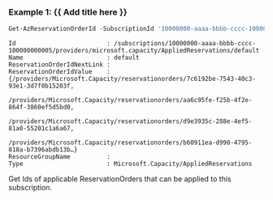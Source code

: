 ### Example 1: {{ Add title here }}
```powershell
Get-AzReservationOrderId -SubscriptionId '10000000-aaaa-bbbb-cccc-100000000005'
```

```output
Id                         : /subscriptions/10000000-aaaa-bbbb-cccc-100000000005/providers/microsoft.capacity/AppliedReservations/default
Name                       : default
ReservationOrderIdNextLink : 
ReservationOrderIdValue    : {/providers/Microsoft.Capacity/reservationorders/7c6192be-7543-40c3-93e1-3d7f0b15203f, 
                             /providers/Microsoft.Capacity/reservationorders/aa6c95fe-f25b-4f2e-864f-3860ef5d5bd0, 
                             /providers/Microsoft.Capacity/reservationorders/d9e3935c-288e-4ef5-81a0-55201c1a6a67, 
                             /providers/Microsoft.Capacity/reservationorders/b60911ea-d990-4795-818a-b7396abdb13b…}
ResourceGroupName          : 
Type                       : Microsoft.Capacity/AppliedReservations
```

Get Ids of applicable ReservationOrders that can be applied to this subscription. 
